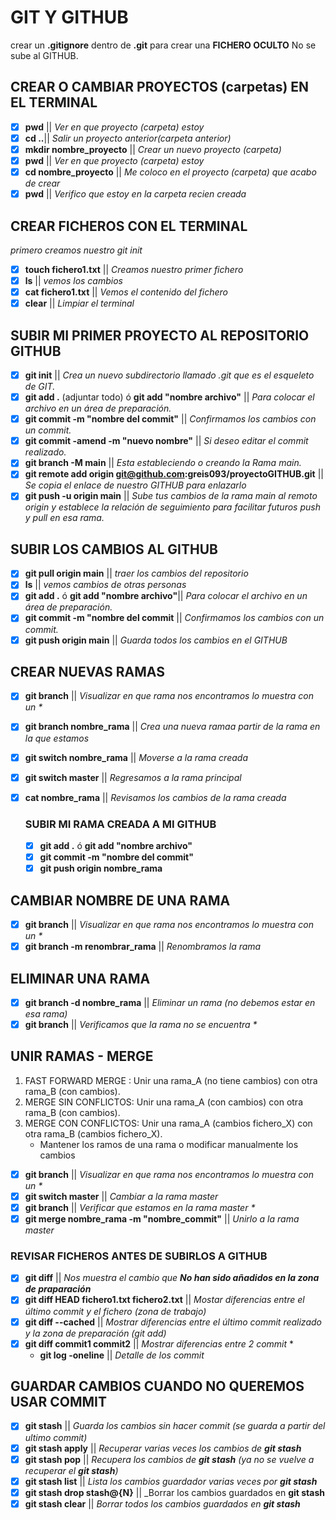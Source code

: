 # GIT Y GITHUB

crear un **.gitignore** dentro de **.git** para crear una **FICHERO OCULTO** No se sube al GITHUB.

## CREAR O CAMBIAR PROYECTOS (carpetas) EN EL TERMINAL

- [x] **pwd** || _Ver en que proyecto (carpeta) estoy_
- [x] **cd ..**|| _Salir un proyecto anterior(carpeta anterior)_
- [x] **mkdir nombre_proyecto** || _Crear un nuevo proyecto (carpeta)_
- [x] **pwd** || _Ver en que proyecto (carpeta) estoy_
- [x] **cd nombre_proyecto** || _Me coloco en el proyecto (carpeta) que acabo de crear_
- [x] **pwd** || _Verifico que estoy en la carpeta recien creada_

## CREAR FICHEROS CON EL TERMINAL

_primero creamos nuestro git init_

- [x] **touch fichero1.txt** || _Creamos nuestro primer fichero_
- [x] **ls** || _vemos los cambios_
- [x] **cat fichero1.txt** || _Vemos el contenido del fichero_
- [x] **clear** || _Limpiar el terminal_

## SUBIR MI PRIMER PROYECTO AL REPOSITORIO GITHUB

- [x] **git init** || _Crea un nuevo subdirectorio llamado .git que es el esqueleto de GIT._
- [x] **git add .** (adjuntar todo) ó **git add "nombre archivo"** || _Para colocar el archivo en un área de preparación._
- [x] **git commit -m "nombre del commit"** || _Confirmamos los cambios con un commit._
- [x] **git commit -amend -m "nuevo nombre"** || _Si deseo editar el commit realizado._
- [x] **git branch -M main** || _Esta estableciendo o creando la Rama main._
- [x] **git remote add origin git@github.com:greis093/proyectoGITHUB.git** || _Se copia el enlace de nuestro GITHUB para enlazarlo_
- [x] **git push -u origin main** || _Sube tus cambios de la rama main al remoto origin y establece la relación de seguimiento para facilitar futuros push y pull en esa rama._

## SUBIR LOS CAMBIOS AL GITHUB

- [x] **git pull origin main** || _traer los cambios del repositorio_
- [x] **ls** || _vemos cambios de otras personas_
- [x] **git add .** ó **git add "nombre archivo"**|| _Para colocar el archivo en un área de preparación._
- [x] **git commit -m "nombre del commit** || _Confirmamos los cambios con un commit._
- [x] **git push origin main** || _Guarda todos los cambios en el GITHUB_

## CREAR NUEVAS RAMAS

- [x] **git branch** || _Visualizar en que rama nos encontramos lo muestra con un \*_
- [x] **git branch nombre_rama** || _Crea una nueva ramaa partir de la rama en la que estamos_
- [x] **git switch nombre_rama** || _Moverse a la rama creada_
- [x] **git switch master** || _Regresamos a la rama principal_
- [x] **cat nombre_rama** || _Revisamos los cambios de la rama creada_

  ### SUBIR MI RAMA CREADA A MI GITHUB

  - [x] **git add .** ó **git add "nombre archivo"**
  - [x] **git commit -m "nombre del commit"**
  - [x] **git push origin nombre_rama**

## CAMBIAR NOMBRE DE UNA RAMA

- [x] **git branch** || _Visualizar en que rama nos encontramos lo muestra con un \*_
- [x] **git branch -m renombrar_rama** || _Renombramos la rama_

## ELIMINAR UNA RAMA

- [x] **git branch -d nombre_rama** || _Eliminar un rama (no debemos estar en esa rama)_
- [x] **git branch** || _Verificamos que la rama no se encuentra \*_

## UNIR RAMAS - MERGE

1.  FAST FORWARD MERGE : Unir una rama_A (no tiene cambios) con otra rama_B (con cambios).
2.  MERGE SIN CONFLICTOS: Unir una rama_A (con cambios) con otra rama_B (con cambios).
3.  MERGE CON CONFLICTOS: Unir una rama_A (cambios fichero_X) con otra rama_B (cambios fichero_X).
    - Mantener los ramos de una rama o modificar manualmente los cambios

- [x] **git branch** || _Visualizar en que rama nos encontramos lo muestra con un \*_
- [x] **git switch master** || _Cambiar a la rama master_
- [x] **git branch** || _Verificar que estamos en la rama master \*_
- [x] **git merge nombre_rama -m "nombre_commit"** || _Unirlo a la rama master_

### REVISAR FICHEROS ANTES DE SUBIRLOS A GITHUB

- [x] **git diff** || _Nos muestra el cambio que **No han sido añadidos en la zona de praparación**_
- [x] **git diff HEAD fichero1.txt fichero2.txt** || _Mostar diferencias entre el último commit y el fichero (zona de trabajo)_
- [x] **git diff --cached** || _Mostrar diferencias entre el último commit realizado y la zona de preparación (git add)_
- [x] **git diff commit1 commit2** || _Mostrar diferencias entre 2 commit_ \*
  - **git log -oneline** || _Detalle de los commit_

## GUARDAR CAMBIOS CUANDO NO QUEREMOS USAR COMMIT

- [x] **git stash** || _Guarda los cambios sin hacer commit (se guarda a partir del ultimo commit)_
- [x] **git stash apply** || _Recuperar varias veces los cambios de **git stash**_
- [x] **git stash pop** || _Recupera los cambios de **git stash** (ya no se vuelve a recuperar el **git stash**)_
- [x] **git stash list** || _Lista los cambios guardador varias veces por **git stash**_
- [x] **git stash drop stash@{N}** || \_Borrar los cambios guardados en **git stash**
- [x] **git stash clear** || _Borrar todos los cambios guardados en **git stash**_
